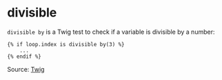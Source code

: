 # divisible

`divisible by` is a Twig test to check if a variable is divisible by a number:

```twig
{% if loop.index is divisible by(3) %}
    ...
{% endif %}
```

Source: [Twig](https://twig.symfony.com/divisible)